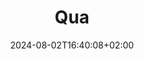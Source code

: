 ---
weight: 24
title: "Qua"
description: "Programmation en C++"
icon: terminal
date: "2024-08-02T16:40:08+02:00"
lastmod: "2024-08-02T16:40:08+02:00"
draft: false
toc: true
---